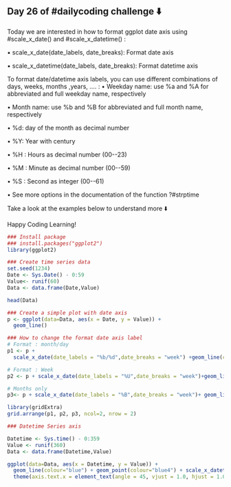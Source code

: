 ## Day 26 of #dailycoding challenge ⬇️

Today we are interested in how to format ggplot date axis using #scale_x_date() and #scale_x_datetime() :

▪️ scale_x_date(date_labels, date_breaks): Format date axis

▪️ scale_x_datetime(date_labels, date_breaks): Format datetime axis

To format date/datetime axis labels, you can use different combinations of days, weeks, months ,years, …. :
• Weekday name: use %a and %A for abbreviated and full weekday name, respectively

• Month name: use %b and %B for abbreviated and full month name, respectively

• %d: day of the month as decimal number

• %Y: Year with century

• %H : Hours as decimal number (00--23)

• %M : Minute as decimal number (00--59)

• %S : Second as integer (00--61)

• See more options in the documentation of the function ?#strptime

Take a look at the examples below to understand more ⬇️

Happy Coding Learning!

``` r
### Install package
### install.packages("ggplot2")
library(ggplot2)

### Create time series data
set.seed(1234)
Date <- Sys.Date() - 0:59
Value<- runif(60)
Data <- data.frame(Date,Value)

head(Data)

### Create a simple plot with date axis
p <- ggplot(data=Data, aes(x = Date, y = Value)) +
  geom_line()

### How to change the format date axis label
# Format : month/day
p1 <- p +
  scale_x_date(date_labels = "%b/%d",date_breaks = "week") +geom_line(colour="blue") + geom_point(colour="blue4")+theme(axis.text.x = element_text(angle=45, hjust = 1))+ggtitle("Month/Day")

# Format : Week
p2 <- p + scale_x_date(date_labels = "%U",date_breaks = "week")+geom_line(colour="blue") + geom_point(colour="blue4") +ggtitle("Week")

# Months only
p3<- p + scale_x_date(date_labels = "%B",date_breaks = "week")+ geom_line(colour="blue") + geom_point(colour="blue4")+ggtitle("Months") +theme(axis.text.x = element_text(angle=45, hjust = 1))

library(gridExtra)
grid.arrange(p1, p2, p3, ncol=2, nrow = 2)

### Datetime Series axis

Datetime <- Sys.time() - 0:359
Value <- runif(360)
Data <- data.frame(Datetime,Value)

ggplot(data=Data, aes(x = Datetime, y = Value)) +
  geom_line(colour="blue") + geom_point(colour="blue4") + scale_x_datetime(date_breaks = "1 min", date_labels = ("%b %d %H:%M:%S")) +
  theme(axis.text.x = element_text(angle = 45, vjust = 1.0, hjust = 1.0))+ggtitle("Month Day Hour:Minute:Second")
```
